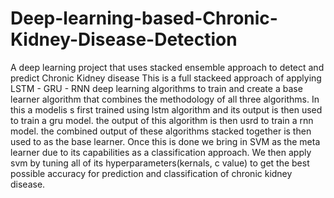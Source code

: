 # Deep-learning-based-Chronic-Kidney-Disease-Detection
A deep learning project that uses stacked ensemble approach to detect and predict Chronic Kidney disease
This is a full stackeed approach of applying LSTM - GRU - RNN deep learning algorithms to train and create a base learner algorithm that combines the methodology of all three algorithms.
In this a modelis s first trained using lstm algorithm and its output is then used to train a gru model. the output of this algorithm is then usrd to train a rnn model. the combined output of these algorithms stacked together is then used to as the base learner. Once this is done we bring in SVM as the meta learner due to its capabilities as a classification approach. We then apply svm by tuning all of its hyperparameters(kernals, c value) to get the best possible accuracy for prediction and classification of chronic kidney disease. 
